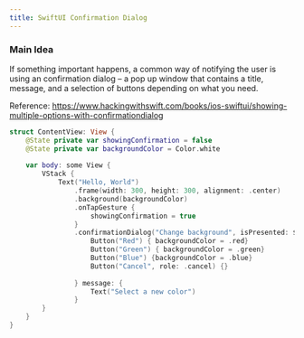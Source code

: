 ```yaml
---
title: SwiftUI Confirmation Dialog
---
```


### Main Idea
If something important happens, a common way of notifying the user is using an confirmation dialog – a pop up window that contains a title, message, and a selection of buttons depending on what you need.

Reference: https://www.hackingwithswift.com/books/ios-swiftui/showing-multiple-options-with-confirmationdialog

```swift
struct ContentView: View {
    @State private var showingConfirmation = false
    @State private var backgroundColor = Color.white
    
    var body: some View {
        VStack {
            Text("Hello, World")
                .frame(width: 300, height: 300, alignment: .center)
                .background(backgroundColor)
                .onTapGesture {
                    showingConfirmation = true
                }
                .confirmationDialog("Change background", isPresented: $showingConfirmation) {
                    Button("Red") { backgroundColor = .red}
                    Button("Green") { backgroundColor = .green}
                    Button("Blue") {backgroundColor = .blue}
                    Button("Cancel", role: .cancel) {}
                    
                } message: {
                    Text("Select a new color")
                }
        }
    }
}
```



